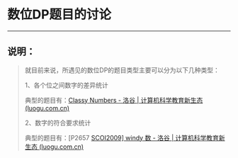 # 数位DP题目的讨论

---

## 说明：

> 就目前来说，所遇见的数位DP的题目类型主要可以分为以下几种类型：
>
> 1、各个位之间数字的差异统计
>
> 典型的题目有：[Classy Numbers - 洛谷 | 计算机科学教育新生态 (luogu.com.cn)](https://www.luogu.com.cn/problem/CF1036C)
>
> 2、数字的符合要求统计
>
> 典型的题目有：[P2657 [SCOI2009\] windy 数 - 洛谷 | 计算机科学教育新生态 (luogu.com.cn)](https://www.luogu.com.cn/problem/P2657)